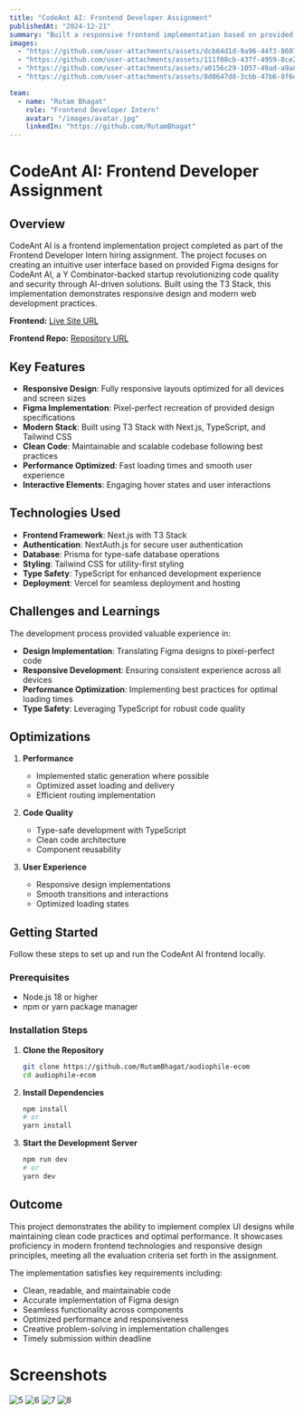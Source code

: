 ```yaml
---
title: "CodeAnt AI: Frontend Developer Assignment"
publishedAt: "2024-12-21"
summary: "Built a responsive frontend implementation based on provided Figma design for CodeAnt AI, a Y Combinator-backed startup. Implemented using React.js, TypeScript, and Tailwind CSS with the T3 Stack."
images:
  - "https://github.com/user-attachments/assets/dcb64d1d-9a96-44f3-8607-0087adc06bc0"
  - "https://github.com/user-attachments/assets/111f08cb-437f-4959-8ce2-4adb42062aa5"
  - "https://github.com/user-attachments/assets/a0156c29-1057-49ad-a9a8-cd2d46331284"
  - "https://github.com/user-attachments/assets/8d0647d8-3cbb-47b6-8f6d-927b459f34b8"

team:
  - name: "Rutam Bhagat"
    role: "Frontend Developer Intern"
    avatar: "/images/avatar.jpg"
    linkedIn: "https://github.com/RutamBhagat"
---
```


# CodeAnt AI: Frontend Developer Assignment

## Overview

CodeAnt AI is a frontend implementation project completed as part of the Frontend Developer Intern hiring assignment. The project focuses on creating an intuitive user interface based on provided Figma designs for CodeAnt AI, a Y Combinator-backed startup revolutionizing code quality and security through AI-driven solutions. Built using the T3 Stack, this implementation demonstrates responsive design and modern web development practices.

**Frontend:** [Live Site URL](https://audiophile-ecom-eight.vercel.app)

**Frontend Repo:** [Repository URL](https://github.com/RutamBhagat/audiophile-ecom)

## Key Features

- **Responsive Design**: Fully responsive layouts optimized for all devices and screen sizes
- **Figma Implementation**: Pixel-perfect recreation of provided design specifications
- **Modern Stack**: Built using T3 Stack with Next.js, TypeScript, and Tailwind CSS
- **Clean Code**: Maintainable and scalable codebase following best practices
- **Performance Optimized**: Fast loading times and smooth user experience
- **Interactive Elements**: Engaging hover states and user interactions

## Technologies Used

- **Frontend Framework**: Next.js with T3 Stack
- **Authentication**: NextAuth.js for secure user authentication
- **Database**: Prisma for type-safe database operations
- **Styling**: Tailwind CSS for utility-first styling
- **Type Safety**: TypeScript for enhanced development experience
- **Deployment**: Vercel for seamless deployment and hosting

## Challenges and Learnings

The development process provided valuable experience in:

- **Design Implementation**: Translating Figma designs to pixel-perfect code
- **Responsive Development**: Ensuring consistent experience across all devices
- **Performance Optimization**: Implementing best practices for optimal loading times
- **Type Safety**: Leveraging TypeScript for robust code quality

## Optimizations

1. **Performance**

   - Implemented static generation where possible
   - Optimized asset loading and delivery
   - Efficient routing implementation

2. **Code Quality**

   - Type-safe development with TypeScript
   - Clean code architecture
   - Component reusability

3. **User Experience**
   - Responsive design implementations
   - Smooth transitions and interactions
   - Optimized loading states

## Getting Started

Follow these steps to set up and run the CodeAnt AI frontend locally.

### Prerequisites

- Node.js 18 or higher
- npm or yarn package manager

### Installation Steps

1. **Clone the Repository**

   ```bash
   git clone https://github.com/RutamBhagat/audiophile-ecom
   cd audiophile-ecom
   ```

2. **Install Dependencies**

   ```bash
   npm install
   # or
   yarn install
   ```

3. **Start the Development Server**
   ```bash
   npm run dev
   # or
   yarn dev
   ```

## Outcome

This project demonstrates the ability to implement complex UI designs while maintaining clean code practices and optimal performance. It showcases proficiency in modern frontend technologies and responsive design principles, meeting all the evaluation criteria set forth in the assignment.

The implementation satisfies key requirements including:

- Clean, readable, and maintainable code
- Accurate implementation of Figma design
- Seamless functionality across components
- Optimized performance and responsiveness
- Creative problem-solving in implementation challenges
- Timely submission within deadline

# Screenshots

![5](https://github.com/user-attachments/assets/6b2617f7-0746-4aad-8281-4ee06c109384)
![6](https://github.com/user-attachments/assets/a3031194-bae9-463f-9f4e-e2d96816f1a5)
![7](https://github.com/user-attachments/assets/3ccfcd62-740f-46c8-bf9d-9c6150bb7011)
![8](https://github.com/user-attachments/assets/b11b8196-400c-4834-b7fe-c9562c31c95f)
